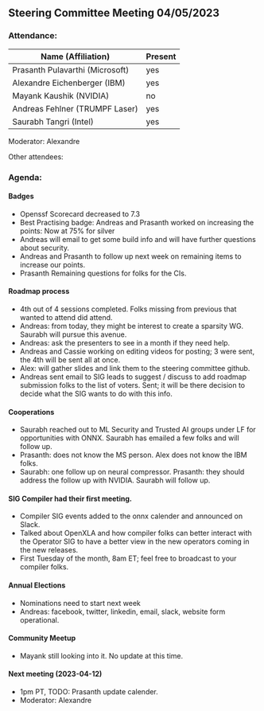 ## Steering Committee Meeting 04/05/2023

### Attendance:

| Name (Affiliation)              | Present  |
| ------------------------------- | -------- |
| Prasanth Pulavarthi (Microsoft) | yes |
| Alexandre Eichenberger (IBM)    | yes |
| Mayank Kaushik (NVIDIA)         | no  |
| Andreas Fehlner (TRUMPF Laser)  | yes |
| Saurabh Tangri (Intel)          | yes |

Moderator: Alexandre

Other attendees: 

### Agenda:
  
  #### Badges
  - Openssf Scorecard decreased to 7.3
  - Best Practising badge: Andreas and Prasanth worked on increasing the points: Now at 75% for silver
  - Andreas will email to get some build info and will have further questions about security.
  - Andreas and Prasanth to follow up next week on remaining items to increase our points.
  - Prasanth Remaining questions for folks for the CIs.
  
  #### Roadmap process
  - 4th out of 4 sessions completed. Folks missing from previous that wanted to attend did attend.
  - Andreas: from today, they might be interest to create a sparsity WG. Saurabh will pursue this avenue. 
  - Andreas: ask the presenters to see in a month if they need help.
  - Andreas and Cassie working on editing videos for posting; 3 were sent, the 4th will be sent all at once. 
  - Alex: will gather slides and link them to the steering committee github.
  - Andreas sent email to SIG leads to suggest / discuss to add roadmap submission folks to the list of voters.  Sent; it will be there decision to decide what the SIG wants to do with this info.
  
  #### Cooperations
  - Saurabh reached out to ML Security and Trusted AI groups under LF for opportunities with ONNX. Saurabh has emailed a few folks and will follow up.
  - Prasanth: does not know the MS person. Alex does not know the IBM folks.
  - Saurabh: one follow up on neural compressor. Prasanth: they should address the follow up with NVIDIA. Saurabh will follow up.

  #### SIG Compiler had their first meeting.
  - Compiler SIG events added to the onnx calender and announced on Slack.
  - Talked about OpenXLA and how compiler folks can better interact with the Operator SIG to have a better view in the new operators coming in the new releases.
  - First Tuesday of the month, 8am ET; feel free to broadcast to your compiler folks.

  #### Annual Elections
  - Nominations need to start next week
  - Andreas: facebook, twitter, linkedin, email, slack, website form operational.
  
  #### Community Meetup
  - Mayank still looking into it. No update at this time.
   
  #### Next meeting (2023-04-12)
  - 1pm PT, TODO: Prasanth update calender.
  - Moderator: Alexandre
